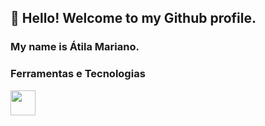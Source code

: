 ## 👋 Hello! Welcome to my Github profile.
### My name is Átila Mariano.

### Ferramentas e Tecnologias

<img src="https://cdn.jsdelivr.net/gh/devicons/devicon/icons/javascript/javascript-original.svg" width="40" height="40"/>
          
